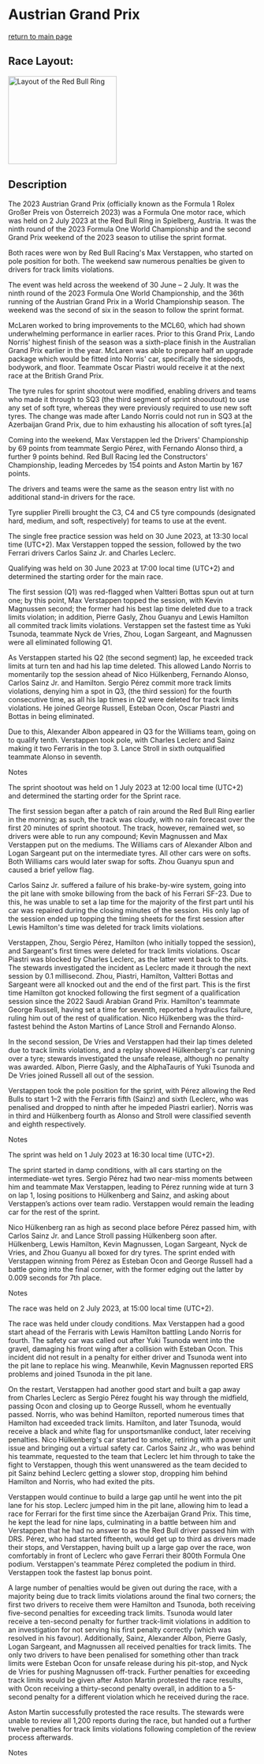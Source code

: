 # Austrian Grand Prix

[return to main page](./index.md)

## Race Layout: 

 <img alt="Layout of the Red Bull Ring" class="mw-file-element" data-file-height="1956" data-file-width="2419" decoding="async" height="178" src="//upload.wikimedia.org/wikipedia/commons/thumb/4/4e/Spielberg_bare_map_numbers_contextless_2021_corner_names.svg/220px-Spielberg_bare_map_numbers_contextless_2021_corner_names.svg.png" srcset="//upload.wikimedia.org/wikipedia/commons/thumb/4/4e/Spielberg_bare_map_numbers_contextless_2021_corner_names.svg/330px-Spielberg_bare_map_numbers_contextless_2021_corner_names.svg.png 1.5x, //upload.wikimedia.org/wikipedia/commons/thumb/4/4e/Spielberg_bare_map_numbers_contextless_2021_corner_names.svg/440px-Spielberg_bare_map_numbers_contextless_2021_corner_names.svg.png 2x" width="220"/>

## Description

 

The 2023 Austrian Grand Prix (officially known as the Formula 1 Rolex Großer Preis von Österreich 2023) was a Formula One motor race, which was held on 2 July 2023 at the Red Bull Ring in Spielberg, Austria. It was the ninth round of the 2023 Formula One World Championship and the second Grand Prix weekend of the 2023 season to utilise the sprint format. 

Both races were won by Red Bull Racing's Max Verstappen, who started on pole position for both. The weekend saw numerous penalties be given to drivers for track limits violations. 

The event was held across the weekend of 30 June – 2 July. It was the ninth round of the 2023 Formula One World Championship, and the 36th running of the Austrian Grand Prix in a World Championship season. The weekend was the second of six in the season to follow the sprint format. 

McLaren worked to bring improvements to the MCL60, which had shown underwhelming performance in earlier races. Prior to this Grand Prix, Lando Norris' highest finish of the season was a sixth-place finish in the Australian Grand Prix earlier in the year. McLaren was able to prepare half an upgrade package which would be fitted into Norris' car, specifically the sidepods, bodywork, and floor. Teammate Oscar Piastri would receive it at the next race at the British Grand Prix. 

The tyre rules for sprint shootout were modified, enabling drivers and teams who made it through to SQ3 (the third segment of sprint shooutout) to use any set of soft tyre, whereas they were previously required to use new soft tyres. The change was made after Lando Norris could not run in SQ3 at the Azerbaijan Grand Prix, due to him exhausting his allocation of soft tyres.[a] 

Coming into the weekend, Max Verstappen led the Drivers' Championship by 69 points from teammate Sergio Pérez, with Fernando Alonso third, a further 9 points behind. Red Bull Racing led the Constructors' Championship, leading Mercedes by 154 points and Aston Martin by 167 points. 

The drivers and teams were the same as the season entry list with no additional stand-in drivers for the race. 

Tyre supplier Pirelli brought the C3, C4 and C5 tyre compounds (designated hard, medium, and soft, respectively) for teams to use at the event. 

The single free practice session was held on 30 June 2023, at 13:30 local time (UTC+2). Max Verstappen topped the session, followed by the two Ferrari drivers Carlos Sainz Jr. and Charles Leclerc. 

Qualifying was held on 30 June 2023 at 17:00 local time (UTC+2) and determined the starting order for the main race. 

The first session (Q1) was red-flagged when Valtteri Bottas spun out at turn one; by this point, Max Verstappen topped the session, with Kevin Magnussen second; the former had his best lap time deleted due to a track limits violation; in addition, Pierre Gasly, Zhou Guanyu and Lewis Hamilton all commited track limits violations. Verstappen set the fastest time as Yuki Tsunoda, teammate Nyck de Vries, Zhou, Logan Sargeant, and Magnussen were all eliminated following Q1. 

As Verstappen started his Q2 (the second segment) lap, he exceeded track limits at turn ten and had his lap time deleted. This allowed Lando Norris to momentarily top the session ahead of Nico Hülkenberg, Fernando Alonso, Carlos Sainz Jr. and Hamilton. Sergio Pérez commit more track limits violations, denying him a spot in Q3, (the third session) for the fourth consecutive time, as all his lap times in Q2 were deleted for track limits violations. He joined George Russell, Esteban Ocon, Oscar Piastri and Bottas in being eliminated. 

Due to this, Alexander Albon appeared in Q3 for the Williams team, going on to qualify tenth. Verstappen took pole, with Charles Leclerc and Sainz making it two Ferraris in the top 3. Lance Stroll in sixth outqualified teammate Alonso in seventh. 

Notes 

The sprint shootout was held on 1 July 2023 at 12:00 local time (UTC+2) and determined the starting order for the Sprint race. 

The first session began after a patch of rain around the Red Bull Ring earlier in the morning; as such, the track was cloudy, with no rain forecast over the first 20 minutes of sprint shootout. The track, however, remained wet, so drivers were able to run any compound; Kevin Magnussen and Max Verstappen put on the mediums. The Williams cars of Alexander Albon and Logan Sargeant put on the intermediate tyres. All other cars were on softs. Both Williams cars would later swap for softs. Zhou Guanyu spun and caused a brief yellow flag. 

Carlos Sainz Jr. suffered a failure of his brake-by-wire system, going into the pit lane with smoke billowing from the back of his Ferrari SF-23. Due to this, he was unable to set a lap time for the majority of the first part until his car was repaired during the closing minutes of the session. His only lap of the session ended up topping the timing sheets for the first session after Lewis Hamilton's time was deleted for track limits violations. 

Verstappen, Zhou, Sergio Pérez, Hamilton (who initially topped the session), and Sargeant's first times were deleted for track limits violations. Oscar Piastri was blocked by Charles Leclerc, as the latter went back to the pits. The stewards investigated the incident as Leclerc made it through the next session by 0.1 millisecond. Zhou, Piastri, Hamilton, Valtteri Bottas and Sargeant were all knocked out and the end of the first part. This is the first time Hamilton got knocked following the first segment of a qualification session since the 2022 Saudi Arabian Grand Prix. Hamilton's teammate George Russell, having set a time for seventh, reported a hydraulics failure, ruling him out of the rest of qualification. Nico Hülkenberg was the third-fastest behind the Aston Martins of Lance Stroll and Fernando Alonso. 

In the second session, De Vries and Verstappen had their lap times deleted due to track limits violations, and a replay showed Hülkenberg's car running over a tyre; stewards investigated the unsafe release, although no penalty was awarded. Albon, Pierre Gasly, and the AlphaTauris of Yuki Tsunoda and De Vries joined Russell all out of the session. 

Verstappen took the pole position for the sprint, with Pérez allowing the Red Bulls to start 1–2 with the Ferraris fifth (Sainz) and sixth (Leclerc, who was penalised and dropped to ninth after he impeded Piastri earlier). Norris was in third and Hülkenberg fourth as Alonso and Stroll were classified seventh and eighth respectively. 

Notes 

The sprint was held on 1 July 2023 at 16:30 local time (UTC+2). 

The sprint started in damp conditions, with all cars starting on the intermediate-wet tyres. Sergio Pérez had two near-miss moments between him and teammate Max Verstappen, leading to Pérez running wide at turn 3 on lap 1, losing positions to Hülkenberg and Sainz, and asking about Verstappen’s actions over team radio. Verstappen would remain the leading car for the rest of the sprint. 

Nico Hülkenberg ran as high as second place before Pérez passed him, with Carlos Sainz Jr. and Lance Stroll passing Hülkenberg soon after. Hülkenberg, Lewis Hamilton, Kevin Magnussen, Logan Sargeant, Nyck de Vries, and Zhou Guanyu all boxed for dry tyres. The sprint ended with Verstappen winning from Pérez as Esteban Ocon and George Russell had a battle going into the final corner, with the former edging out the latter by 0.009 seconds for 7th place. 

Notes 

The race was held on 2 July 2023, at 15:00 local time (UTC+2). 

The race was held under cloudy conditions. Max Verstappen had a good start ahead of the Ferraris with Lewis Hamilton battling Lando Norris for fourth. The safety car was called out after Yuki Tsunoda went into the gravel, damaging his front wing after a collision with Esteban Ocon. This incident did not result in a penalty for either driver and Tsunoda went into the pit lane to replace his wing. Meanwhile, Kevin Magnussen reported ERS problems and joined Tsunoda in the pit lane. 

On the restart, Verstappen had another good start and built a gap away from Charles Leclerc as Sergio Pérez fought his way through the midfield, passing Ocon and closing up to George Russell, whom he eventually passed. Norris, who was behind Hamilton, reported numerous times that Hamilton had exceeded track limits. Hamilton, and later Tsunoda, would receive a black and white flag for unsportsmanlike conduct, later receiving penalties. Nico Hülkenberg's car started to smoke, retiring with a power unit issue and bringing out a virtual safety car. Carlos Sainz Jr., who was behind his teammate, requested to the team that Leclerc let him through to take the fight to Verstappen, though this went unanswered as the team decided to pit Sainz behind Leclerc getting a slower stop, dropping him behind Hamilton and Norris, who had exited the pits. 

Verstappen would continue to build a large gap until he went into the pit lane for his stop. Leclerc jumped him in the pit lane, allowing him to lead a race for Ferrari for the first time since the Azerbaijan Grand Prix. This time, he kept the lead for nine laps, culminating in a battle between him and Verstappen that he had no answer to as the Red Bull driver passed him with DRS. Pérez, who had started fifteenth, would get up to third as drivers made their stops, and Verstappen, having built up a large gap over the race, won comfortably in front of Leclerc who gave Ferrari their 800th Formula One podium. Verstappen's teammate Pérez completed the podium in third. Verstappen took the fastest lap bonus point. 

A large number of penalties would be given out during the race, with a majority being due to track limits violations around the final two corners; the first two drivers to receive them were Hamilton and Tsunoda, both receiving five-second penalties for exceeding track limits. Tsunoda would later receive a ten-second penalty for further track-limit violations in addition to an investigation for not serving his first penalty correctly (which was resolved in his favour). Additionally, Sainz, Alexander Albon, Pierre Gasly, Logan Sargeant, and Magnussen all received penalties for track limits. The only two drivers to have been penalised for something other than track limits were Esteban Ocon for unsafe release during his pit-stop, and Nyck de Vries for pushing Magnussen off-track. Further penalties for exceeding track limits would be given after Aston Martin protested the race results, with Ocon receiving a thirty-second penalty overall, in addition to a 5-second penalty for a different violation which he received during the race. 

Aston Martin successfully protested the race results. The stewards were unable to review all 1,200 reports during the race, but handed out a further twelve penalties for track limits violations following completion of the review process afterwards. 

Notes 

 

 

